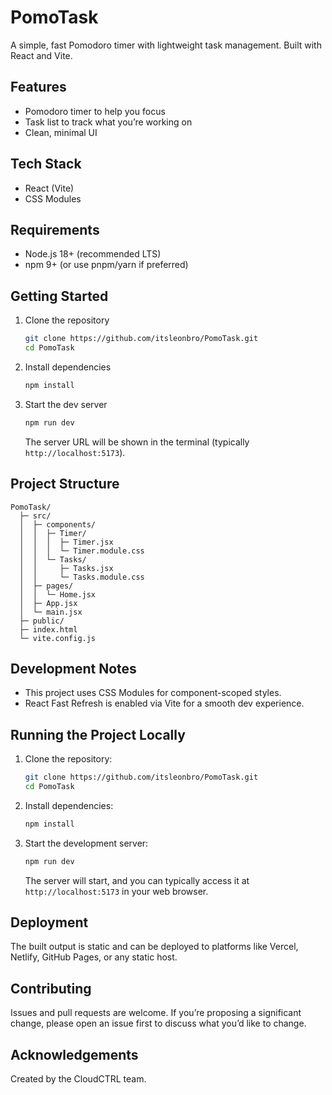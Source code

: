 # PomoTask

A simple, fast Pomodoro timer with lightweight task management. Built with React and Vite.

## Features

- Pomodoro timer to help you focus
- Task list to track what you’re working on
- Clean, minimal UI

## Tech Stack

- React (Vite)
- CSS Modules

## Requirements

- Node.js 18+ (recommended LTS)
- npm 9+ (or use pnpm/yarn if preferred)

## Getting Started

1. Clone the repository
   ```bash
   git clone https://github.com/itsleonbro/PomoTask.git
   cd PomoTask
   ```
2. Install dependencies
   ```bash
   npm install
   ```
3. Start the dev server
   ```bash
   npm run dev
   ```
   The server URL will be shown in the terminal (typically `http://localhost:5173`).


## Project Structure

```
PomoTask/
  ├─ src/
  │  ├─ components/
  │  │  ├─ Timer/
  │  │  │  ├─ Timer.jsx
  │  │  │  └─ Timer.module.css
  │  │  └─ Tasks/
  │  │     ├─ Tasks.jsx
  │  │     └─ Tasks.module.css
  │  ├─ pages/
  │  │  └─ Home.jsx
  │  ├─ App.jsx
  │  └─ main.jsx
  ├─ public/
  ├─ index.html
  └─ vite.config.js
```

## Development Notes

- This project uses CSS Modules for component-scoped styles.
- React Fast Refresh is enabled via Vite for a smooth dev experience.

## Running the Project Locally

1. Clone the repository:
   ```bash
   git clone https://github.com/itsleonbro/PomoTask.git
   cd PomoTask
   ```
2. Install dependencies:
   ```bash
   npm install
   ```
3. Start the development server:
   ```bash
   npm run dev
   ```
   The server will start, and you can typically access it at `http://localhost:5173` in your web browser.

## Deployment

The built output is static and can be deployed to platforms like Vercel, Netlify, GitHub Pages, or any static host.

## Contributing

Issues and pull requests are welcome. If you’re proposing a significant change, please open an issue first to discuss what you’d like to change.

## Acknowledgements

Created by the CloudCTRL team.

